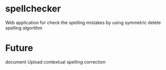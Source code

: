 # spellchecker
Web application for check the spelling mistakes by using symmetric delete spelling algorithm  
# Future 
  document Upload
  contextual spelling correction
